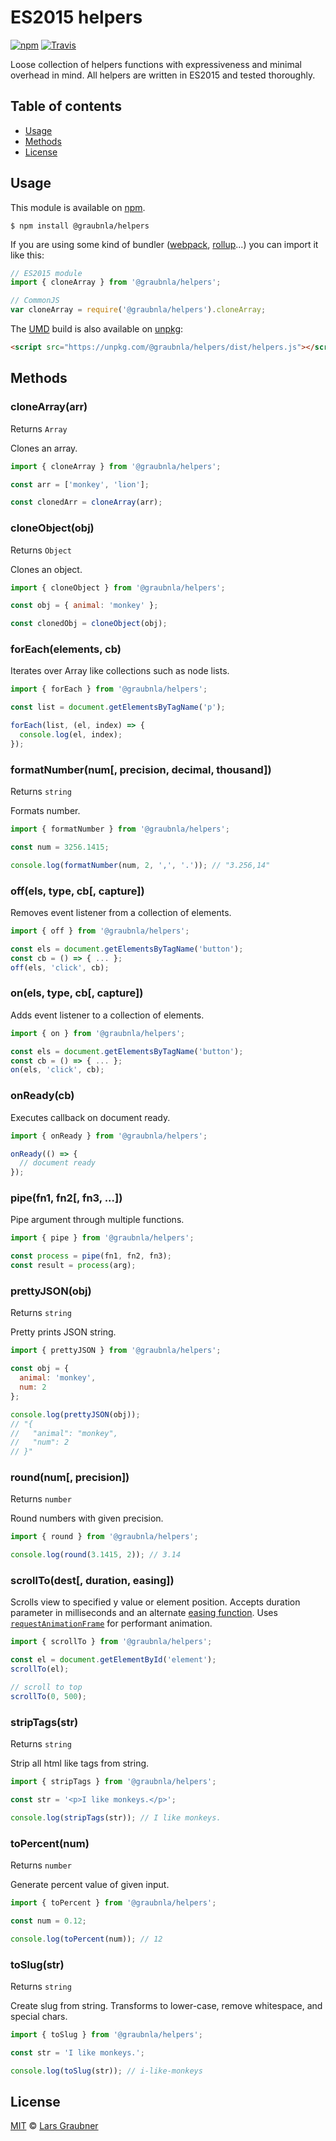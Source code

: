 # ES2015 helpers

[![npm](https://img.shields.io/npm/v/@graubnla/helpers.svg)](https://www.npmjs.com/package/@graubnla/helpers) [![Travis](https://img.shields.io/travis/lgraubner/helpers.svg)](https://travis-ci.org/lgraubner/helpers)

Loose collection of helpers functions with expressiveness and minimal overhead in mind. All helpers are written in ES2015 and tested thoroughly.

## Table of contents

- [Usage](#usage)
- [Methods](#methods)
- [License](#license)

## Usage

This module is available on [npm](https://www.npmjs.com/).

```
$ npm install @graubnla/helpers
```

If you are using some kind of bundler ([webpack](https://webpack.js.org), [rollup](https://rollupjs.org)...) you can import it like this:

```JavaScript
// ES2015 module
import { cloneArray } from '@graubnla/helpers';

// CommonJS
var cloneArray = require('@graubnla/helpers').cloneArray;
```

The [UMD](https://github.com/umdjs/umd) build is also available on [unpkg](https://unpkg.com/):

```HTML
<script src="https://unpkg.com/@graubnla/helpers/dist/helpers.js"></script>
```

## Methods

### cloneArray(arr)

Returns `Array`

Clones an array.

```Javascript
import { cloneArray } from '@graubnla/helpers';

const arr = ['monkey', 'lion'];

const clonedArr = cloneArray(arr);
```

### cloneObject(obj)

Returns `Object`

Clones an object.

```Javascript
import { cloneObject } from '@graubnla/helpers';

const obj = { animal: 'monkey' };

const clonedObj = cloneObject(obj);
```

### forEach(elements, cb)

Iterates over Array like collections such as node lists.

```JavaScript
import { forEach } from '@graubnla/helpers';

const list = document.getElementsByTagName('p');

forEach(list, (el, index) => {
  console.log(el, index);
});
```

### formatNumber(num[, precision, decimal, thousand])

Returns `string`

Formats number.

```JavaScript
import { formatNumber } from '@graubnla/helpers';

const num = 3256.1415;

console.log(formatNumber(num, 2, ',', '.')); // "3.256,14"
```

### off(els, type, cb[, capture])

Removes event listener from a collection of elements.

```JavaScript
import { off } from '@graubnla/helpers';

const els = document.getElementsByTagName('button');
const cb = () => { ... };
off(els, 'click', cb);
```

### on(els, type, cb[, capture])

Adds event listener to a collection of elements.

```JavaScript
import { on } from '@graubnla/helpers';

const els = document.getElementsByTagName('button');
const cb = () => { ... };
on(els, 'click', cb);
```

### onReady(cb)

Executes callback on document ready.

```JavaScript
import { onReady } from '@graubnla/helpers';

onReady(() => {
  // document ready
});
```

### pipe(fn1, fn2[, fn3, ...])

Pipe argument through multiple functions.

```JavaScript
import { pipe } from '@graubnla/helpers';

const process = pipe(fn1, fn2, fn3);
const result = process(arg);
```

### prettyJSON(obj)

Returns `string`

Pretty prints JSON string.

```JavaScript
import { prettyJSON } from '@graubnla/helpers';

const obj = {
  animal: 'monkey',
  num: 2
};

console.log(prettyJSON(obj));
// "{
//   "animal": "monkey",
//   "num": 2
// }"
```

### round(num[, precision])

Returns `number`

Round numbers with given precision.

```JavaScript
import { round } from '@graubnla/helpers';

console.log(round(3.1415, 2)); // 3.14
```

### scrollTo(dest[, duration, easing])

Scrolls view to specified y value or element position. Accepts duration parameter in milliseconds and an alternate [easing function](https://gist.github.com/gre/1650294). Uses [`requestAnimationFrame`](https://developer.mozilla.org/de/docs/Web/API/window/requestAnimationFrame) for performant animation.

```JavaScript
import { scrollTo } from '@graubnla/helpers';

const el = document.getElementById('element');
scrollTo(el);

// scroll to top
scrollTo(0, 500);
```

### stripTags(str)

Returns `string`

Strip all html like tags from string.

```JavaScript
import { stripTags } from '@graubnla/helpers';

const str = '<p>I like monkeys.</p>';

console.log(stripTags(str)); // I like monkeys.
```

### toPercent(num)

Returns `number`

Generate percent value of given input.

```JavaScript
import { toPercent } from '@graubnla/helpers';

const num = 0.12;

console.log(toPercent(num)); // 12
```

### toSlug(str)

Returns `string`

Create slug from string. Transforms to lower-case, remove whitespace, and special chars.

```JavaScript
import { toSlug } from '@graubnla/helpers';

const str = 'I like monkeys.';

console.log(toSlug(str)); // i-like-monkeys
```


## License

[MIT](https://github.com/lgraubner/helpers/blob/master/LICENSE) © [Lars Graubner](https://larsgraubner.com)
